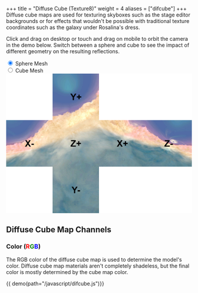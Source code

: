 +++
title = "Diffuse Cube (Texture8)"
weight = 4
aliases = ["difcube"]
+++
Diffuse cube maps are used for texturing skyboxes such as the stage editor backgrounds or for effects that wouldn't be possible with traditional texture coordinates such as the galaxy under Rosalina's dress.  

Click and drag on desktop or touch and drag on mobile to orbit the camera in the demo below. Switch between a sphere and cube 
to see the impact of different geometry on the resulting reflections.

<style>
    #imgCanvas {
        width: 50%;
        outline: none;
    }
</style>

<div class="container">
    <div>
        <canvas id="imgCanvas"></canvas>
        <form>
            <div>
                <input type="radio" name="shape" id="sphere" value="sphere" checked>
                <label for="sphere">Sphere Mesh</label>
            </div>
            <div>
                <input type="radio" name="shape" id="cube" value="cube">
                <label for="cube">Cube Mesh</label>
            </div>
        </form>
    </div>
    <img src="cubemap.jpg" height="auto" width="auto">
</div>

## Diffuse Cube Map Channels
### Color (<span style="color:red">R</span><span style="color:green">G</span><span style="color:blue">B</span>)
The RGB color of the diffuse cube map is used to determine the model's color. Diffuse cube map materials aren't completely shadeless, but the final color is mostly determined by the cube map color.

{{ demo(path="/javascript/difcube.js")}}